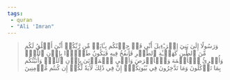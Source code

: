 ```yaml
---
tags: 
 - quran 
 - "Ali 'Imran"
---
```


> وَرَسُولًا إِلَىٰ بَنِيٓ إِسۡرَـٰٓءِيلَ أَنِّي قَدۡ جِئۡتُكُم بِـَٔايَةٖ مِّن رَّبِّكُمۡ أَنِّيٓ أَخۡلُقُ لَكُم مِّنَ ٱلطِّينِ كَهَيۡـَٔةِ ٱلطَّيۡرِ فَأَنفُخُ فِيهِ فَيَكُونُ طَيۡرَۢا بِإِذۡنِ ٱللَّهِۖ وَأُبۡرِئُ ٱلۡأَكۡمَهَ وَٱلۡأَبۡرَصَ وَأُحۡيِ ٱلۡمَوۡتَىٰ بِإِذۡنِ ٱللَّهِۖ وَأُنَبِّئُكُم بِمَا تَأۡكُلُونَ وَمَا تَدَّخِرُونَ فِي بُيُوتِكُمۡۚ إِنَّ فِي ذَٰلِكَ لَأٓيَةٗ لَّكُمۡ إِن كُنتُم مُّؤۡمِنِينَ
